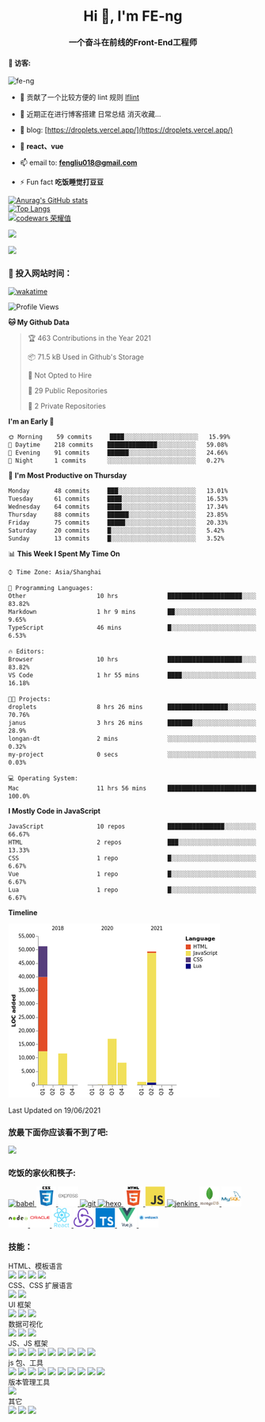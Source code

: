 <h1 align="center">Hi 👋, I'm FE-ng</h1>
<h3 align="center">一个奋斗在前线的Front-End工程师</h3>
<h4 align="left">🤔 访客: </h4>
<p align="left"> <img src="https://komarev.com/ghpvc/?username=fe-ng&label=Profile%20views&color=brightgreen&style=flat" alt="fe-ng" /> </p>

- 🔭 贡献了一个比较方便的 lint 规则 [lflint](https://www.npmjs.com/package/lflint)

- 🌱 近期正在进行博客搭建 日常总结 消灭收藏...

- 📝 blog: [https://droplets.vercel.app/](https://droplets.vercel.app/)

- 💬 **react、vue**

- 📫 email to: **fengliu018@gmail.com**

<!-- - 📄 Know about my experiences [https://github.com/FE-ng](https://github.com/FE-ng) -->

- ⚡ Fun fact **吃饭睡觉打豆豆**

[![Anurag's GitHub stats](https://github-readme-stats.vercel.app/api?username=FE-ng&show_icons=true&theme=solarized-light)](https://github.com/anuraghazra/github-readme-stats)  
[![Top Langs](https://github-readme-stats.vercel.app/api/top-langs/?username=FE-ng&layout=compact)](https://github.com/anuraghazra/github-readme-stats)  
[![codewars 荣耀值](https://www.codewars.com/users/FE-ng/badges/large)](https://www.codewars.com)

<!-- 战果 -->

![](https://github-readme-streak-stats.herokuapp.com/?user=FE-ng)

<!-- 贡献折线数据图 -->

[![](https://activity-graph.herokuapp.com/graph?username=FE-ng&theme=react-dark&area=true&hide_border=true)](https://github.com/FE-ng)

### :gem: 投入网站时间：

[![wakatime](https://wakatime.com/badge/github/FE-ng/droplets.svg)](https://wakatime.com/badge/github/FE-ng/droplets)

<!--START_SECTION:waka-->
![Profile Views](http://img.shields.io/badge/Profile%20Views-0-blue)

**🐱 My Github Data** 

> 🏆 463 Contributions in the Year 2021
 > 
> 📦 71.5 kB Used in Github's Storage 
 > 
> 🚫 Not Opted to Hire
 > 
> 📜 29 Public Repositories 
 > 
> 🔑 2 Private Repositories  
 > 
**I'm an Early 🐤** 

```text
🌞 Morning    59 commits     ████░░░░░░░░░░░░░░░░░░░░░   15.99% 
🌆 Daytime    218 commits    ██████████████░░░░░░░░░░░   59.08% 
🌃 Evening    91 commits     ██████░░░░░░░░░░░░░░░░░░░   24.66% 
🌙 Night      1 commits      ░░░░░░░░░░░░░░░░░░░░░░░░░   0.27%

```
📅 **I'm Most Productive on Thursday** 

```text
Monday       48 commits     ███░░░░░░░░░░░░░░░░░░░░░░   13.01% 
Tuesday      61 commits     ████░░░░░░░░░░░░░░░░░░░░░   16.53% 
Wednesday    64 commits     ████░░░░░░░░░░░░░░░░░░░░░   17.34% 
Thursday     88 commits     ██████░░░░░░░░░░░░░░░░░░░   23.85% 
Friday       75 commits     █████░░░░░░░░░░░░░░░░░░░░   20.33% 
Saturday     20 commits     █░░░░░░░░░░░░░░░░░░░░░░░░   5.42% 
Sunday       13 commits     █░░░░░░░░░░░░░░░░░░░░░░░░   3.52%

```


📊 **This Week I Spent My Time On** 

```text
⌚︎ Time Zone: Asia/Shanghai

💬 Programming Languages: 
Other                    10 hrs              █████████████████████░░░░   83.82% 
Markdown                 1 hr 9 mins         ██░░░░░░░░░░░░░░░░░░░░░░░   9.65% 
TypeScript               46 mins             █░░░░░░░░░░░░░░░░░░░░░░░░   6.53%

🔥 Editors: 
Browser                  10 hrs              █████████████████████░░░░   83.82% 
VS Code                  1 hr 55 mins        ████░░░░░░░░░░░░░░░░░░░░░   16.18%

🐱‍💻 Projects: 
droplets                 8 hrs 26 mins       █████████████████░░░░░░░░   70.76% 
janus                    3 hrs 26 mins       ███████░░░░░░░░░░░░░░░░░░   28.9% 
longan-dt                2 mins              ░░░░░░░░░░░░░░░░░░░░░░░░░   0.32% 
my-project               0 secs              ░░░░░░░░░░░░░░░░░░░░░░░░░   0.03%

💻 Operating System: 
Mac                      11 hrs 56 mins      █████████████████████████   100.0%

```

**I Mostly Code in JavaScript** 

```text
JavaScript               10 repos            ████████████████░░░░░░░░░   66.67% 
HTML                     2 repos             ███░░░░░░░░░░░░░░░░░░░░░░   13.33% 
CSS                      1 repo              █░░░░░░░░░░░░░░░░░░░░░░░░   6.67% 
Vue                      1 repo              █░░░░░░░░░░░░░░░░░░░░░░░░   6.67% 
Lua                      1 repo              █░░░░░░░░░░░░░░░░░░░░░░░░   6.67%

```


**Timeline**

![Chart not found](https://raw.githubusercontent.com/FE-ng/FE-ng/main/charts/bar_graph.png) 


 Last Updated on 19/06/2021
<!--END_SECTION:waka-->
<h3 align="left">放最下面你应该看不到了吧:</h3>

[<img src="https://github-profile-trophy.vercel.app/?username=FE-ng&theme=juicyfresh" />](https://github.com/FE-ng)

<h3 align="left">吃饭的家伙和筷子:</h3>
<p align="left"> <a href="https://babeljs.io/" target="_blank"> <img src="https://www.vectorlogo.zone/logos/babeljs/babeljs-icon.svg" alt="babel" width="40" height="40"/> </a> <a href="https://www.w3schools.com/css/" target="_blank"> <img src="https://raw.githubusercontent.com/devicons/devicon/master/icons/css3/css3-original-wordmark.svg" alt="css3" width="40" height="40"/> </a> <a href="https://expressjs.com" target="_blank"> <img src="https://raw.githubusercontent.com/devicons/devicon/master/icons/express/express-original-wordmark.svg" alt="express" width="40" height="40"/> </a> <a href="https://git-scm.com/" target="_blank"> <img src="https://www.vectorlogo.zone/logos/git-scm/git-scm-icon.svg" alt="git" width="40" height="40"/> </a> <a href="hexo.io/" target="_blank"> <img src="https://www.vectorlogo.zone/logos/hexoio/hexoio-icon.svg" alt="hexo" width="40" height="40"/> </a> <a href="https://www.w3.org/html/" target="_blank"> <img src="https://raw.githubusercontent.com/devicons/devicon/master/icons/html5/html5-original-wordmark.svg" alt="html5" width="40" height="40"/> </a> <a href="https://developer.mozilla.org/en-US/docs/Web/JavaScript" target="_blank"> <img src="https://raw.githubusercontent.com/devicons/devicon/master/icons/javascript/javascript-original.svg" alt="javascript" width="40" height="40"/> </a> <a href="https://www.jenkins.io" target="_blank"> <img src="https://www.vectorlogo.zone/logos/jenkins/jenkins-icon.svg" alt="jenkins" width="40" height="40"/> </a> <a href="https://www.mongodb.com/" target="_blank"> <img src="https://raw.githubusercontent.com/devicons/devicon/master/icons/mongodb/mongodb-original-wordmark.svg" alt="mongodb" width="40" height="40"/> </a> <a href="https://www.mysql.com/" target="_blank"> <img src="https://raw.githubusercontent.com/devicons/devicon/master/icons/mysql/mysql-original-wordmark.svg" alt="mysql" width="40" height="40"/> </a> <a href="https://nodejs.org" target="_blank"> <img src="https://raw.githubusercontent.com/devicons/devicon/master/icons/nodejs/nodejs-original-wordmark.svg" alt="nodejs" width="40" height="40"/> </a> <a href="https://www.oracle.com/" target="_blank"> <img src="https://raw.githubusercontent.com/devicons/devicon/master/icons/oracle/oracle-original.svg" alt="oracle" width="40" height="40"/> </a> <a href="https://reactjs.org/" target="_blank"> <img src="https://raw.githubusercontent.com/devicons/devicon/master/icons/react/react-original-wordmark.svg" alt="react" width="40" height="40"/> </a> <a href="https://redux.js.org" target="_blank"> <img src="https://raw.githubusercontent.com/devicons/devicon/master/icons/redux/redux-original.svg" alt="redux" width="40" height="40"/> </a> <a href="https://www.typescriptlang.org/" target="_blank"> <img src="https://raw.githubusercontent.com/devicons/devicon/master/icons/typescript/typescript-original.svg" alt="typescript" width="40" height="40"/> </a> <a href="https://vuejs.org/" target="_blank"> <img src="https://raw.githubusercontent.com/devicons/devicon/master/icons/vuejs/vuejs-original-wordmark.svg" alt="vuejs" width="40" height="40"/> </a> <a href="https://webpack.js.org" target="_blank"> <img src="https://raw.githubusercontent.com/devicons/devicon/d00d0969292a6569d45b06d3f350f463a0107b0d/icons/webpack/webpack-original-wordmark.svg" alt="webpack" width="40" height="40"/> </a> </p>

### 技能：
HTML、模板语言  
![](https://img.shields.io/badge/非常熟练-HTML5-green)
![](https://img.shields.io/badge/入门-PUG-success)
![](https://img.shields.io/badge/入门-EJS-important)
![](https://img.shields.io/badge/熟练-Volicity-informational)
<br>CSS、CSS 扩展语言<br>
![](https://img.shields.io/badge/非常熟练-CSS-yellowgreen)
![](https://img.shields.io/badge/熟练-Less-blue)
<br>UI 框架<br>
![](https://img.shields.io/badge/非常熟练-antd4-ff69b4)
![](https://img.shields.io/badge/熟练-ElementUi-ff69b4)
![](https://img.shields.io/badge/熟练-Vant-9cf)
<br>数据可视化<br>
![](https://img.shields.io/badge/熟练-Echarts-brightgreen)
![](https://img.shields.io/badge/了解-Svg-critical)
![](https://img.shields.io/badge/入门-Canvas-lightgrey)
<br>JS、JS 框架<br>
![](https://img.shields.io/badge/非常熟练-React-ff69b4)
![](https://img.shields.io/badge/非常熟练-JavaScript-brightgreen)
![](https://img.shields.io/badge/熟练-TypeScript-ff69b4)
![](https://img.shields.io/badge/熟练-Vue-brightgreen)
![](https://img.shields.io/badge/熟练-Nodejs-informational)
![](https://img.shields.io/badge/熟练-ES6-inactive)
![](https://img.shields.io/badge/入门-Express-inactive)
![](https://img.shields.io/badge/了解-Egg-lightgrey)
![](https://img.shields.io/badge/了解-pnpm-lightgrey)
<br>js 包、工具<br>
![](https://img.shields.io/badge/非常熟练-Npm|Cnpm-informational)
![](https://img.shields.io/badge/非常熟练-Yarn-blueviolet)
![](https://img.shields.io/badge/熟练-webpack-green)
![](https://img.shields.io/badge/熟练-eslint-ff69b4)
![](https://img.shields.io/badge/熟练-stylelint-ff69b4)
![](https://img.shields.io/badge/熟练-markdonwlint-ff69b4)
![](https://img.shields.io/badge/入门-babel-yellowgreen)
![](https://img.shields.io/badge/入门-脚手架开发-brightgreen)
![](https://img.shields.io/badge/熟练-rollup-lightgrey)
![](https://img.shields.io/badge/熟练-glup-lightgrey)
<br>版本管理工具<br>
![](https://img.shields.io/badge/非常熟练-Git-ff69b4)
<br>其它<br>
![](https://img.shields.io/badge/了解-nginx-ff69b4)
![](https://img.shields.io/badge/入门-shell-success)
![](https://img.shields.io/badge/熟练-vscode-critical)


<!--
**FE-ng/FE-ng** is a ✨ _special_ ✨ repository because its `README.md` (this file) appears on your GitHub profile.

Here are some ideas to get you started:

- 🔭 I’m currently working on ...
- 🌱 I’m currently learning ...
- 👯 I’m looking to collaborate on ...
- 🤔 I’m looking for help with ...
- 💬 Ask me about ...
- 📫 How to reach me: ...
- 😄 Pronouns: ...
- ⚡ Fun fact: ...
-->

